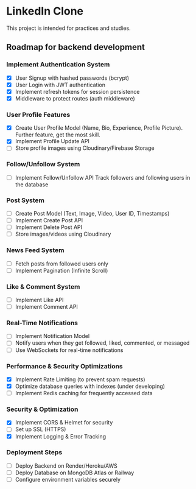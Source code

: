 
# LinkedIn Clone
This project is intended for practices and studies.

## Roadmap for backend development
###  Implement Authentication System
- [x]  User Signup with hashed passwords (bcrypt)
- [x]  User Login with JWT authentication
- [x]  Implement refresh tokens for session persistence
- [x]  Middleware to protect routes (auth middleware)
### User Profile Features
- [x]  Create User Profile Model (Name, Bio, Experience, Profile Picture). Further feature, get the most skill.
- [x]  Implement Profile Update API
- [ ]  Store profile images using Cloudinary/Firebase Storage
### Follow/Unfollow System
- [ ]  Implement Follow/Unfollow API Track followers and following users in the database
### Post System
- [ ]  Create Post Model (Text, Image, Video, User ID, Timestamps)
- [ ]  Implement Create Post API
- [ ]  Implement Delete Post API
- [ ]  Store images/videos using Cloudinary
### News Feed System
- [ ]  Fetch posts from followed users only
- [ ]  Implement Pagination (Infinite Scroll)
### Like & Comment System
- [ ]  Implement Like API
- [ ]  Implement Comment API
### Real-Time Notifications
- [ ]  Implement Notification Model
- [ ]  Notify users when they get followed, liked, commented, or messaged
- [ ]  Use WebSockets for real-time notifications
### Performance & Security Optimizations
- [x]  Implement Rate Limiting (to prevent spam requests)
- [x]  Optimize database queries with indexes (under developing)
- [ ]  Implement Redis caching for frequently accessed data
### Security & Optimization
- [x]  Implement CORS & Helmet for security
- [ ]  Set up SSL (HTTPS)
- [x]  Implement Logging & Error Tracking
### Deployment Steps
- [ ]  Deploy Backend on Render/Heroku/AWS
- [ ]  Deploy Database on MongoDB Atlas or Railway
- [ ]  Configure environment variables securely
